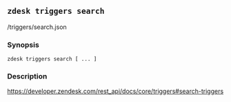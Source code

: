 ## `zdesk triggers search`

/triggers/search.json

### Synopsis

    zdesk triggers search [ ... ]

### Description

https://developer.zendesk.com/rest_api/docs/core/triggers#search-triggers

